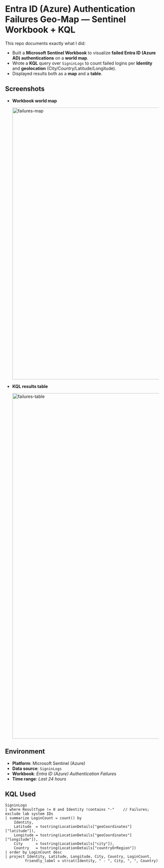# Entra ID (Azure) Authentication Failures Geo-Map — Sentinel Workbook + KQL

This repo documents exactly what I did:
- Built a **Microsoft Sentinel Workbook** to visualize **failed Entra ID (Azure AD) authentications** on a **world map**.
- Wrote a **KQL** query over `SigninLogs` to count failed logins per **Identity** and **geolocation** (City/Country/Latitude/Longitude).
- Displayed results both as a **map** and a **table**.

## Screenshots
- **Workbook world map**
  <!-- replace with your image link or repo path -->
  <img width="1861" height="890" alt="failures-map" src="images/entra-workbook-fail-map.png" />

- **KQL results table**
  <!-- replace with your image link or repo path -->
  <img width="2134" height="1131" alt="failures-table" src="images/kql-fail-table.png" />

## Environment
- **Platform**: Microsoft Sentinel (Azure)
- **Data source**: `SigninLogs`
- **Workbook**: *Entra ID (Azure) Authentication Failures*
- **Time range**: *Last 24 hours*

## KQL Used
```kusto
SigninLogs
| where ResultType != 0 and Identity !contains "-"    // Failures; exclude lab system IDs
| summarize LoginCount = count() by
    Identity,
    Latitude  = tostring(LocationDetails["geoCoordinates"]["latitude"]),
    Longitude = tostring(LocationDetails["geoCoordinates"]["longitude"]),
    City      = tostring(LocationDetails["city"]),
    Country   = tostring(LocationDetails["countryOrRegion"])
| order by LoginCount desc
| project Identity, Latitude, Longitude, City, Country, LoginCount,
         friendly_label = strcat(Identity, " - ", City, ", ", Country)
